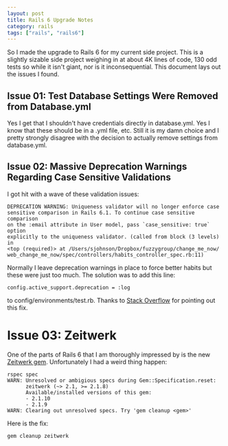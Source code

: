 ```yaml
---
layout: post
title: Rails 6 Upgrade Notes
category: rails
tags: ["rails", "rails6"]
---
```

So I made the upgrade to Rails 6 for my current side project. This is a slightly sizable side project weighing in at about 4K lines of code, 130 odd tests so while it isn't giant, nor is it inconsequential.  This document lays out the issues I found.

## Issue 01: Test Database Settings Were Removed from Database.yml

Yes I get that I shouldn't have credentials directly in database.yml.  Yes I know that these should be in a .yml file, etc.  Still it is my damn choice and I pretty strongly disagree with the decision to actually remove settings from database.yml.

## Issue 02: Massive Deprecation Warnings Regarding Case Sensitive Validations

I got hit with a wave of these validation issues:

    DEPRECATION WARNING: Uniqueness validator will no longer enforce case 
    sensitive comparison in Rails 6.1. To continue case sensitive comparison
    on the :email attribute in User model, pass `case_sensitive: true` option 
    explicitly to the uniqueness validator. (called from block (3 levels) in 
    <top (required)> at /Users/sjohnson/Dropbox/fuzzygroup/change_me_now/
    web_change_me_now/spec/controllers/habits_controller_spec.rb:11)
    
Normally I leave deprecation warnings in place to force better habits but these were just too much.  The solution was to add this line:

    config.active_support.deprecation = :log
    
to config/environments/test.rb.  Thanks to [Stack Overflow](https://stackoverflow.com/questions/5591509/suppress-ruby-warnings-when-running-specs) for pointing out this fix.

# Issue 03: Zeitwerk

One of the parts of Rails 6 that I am thoroughly impressed by is the new [Zeitwerk gem](https://medium.com/@fxn/zeitwerk-a-new-code-loader-for-ruby-ae7895977e73). Unfortunately I had a weird thing happen:

    rspec spec
    WARN: Unresolved or ambigious specs during Gem::Specification.reset:
          zeitwerk (~> 2.1, >= 2.1.8)
          Available/installed versions of this gem:
          - 2.1.10
          - 2.1.9
    WARN: Clearing out unresolved specs. Try 'gem cleanup <gem>'

Here is the fix:

    gem cleanup zeitwerk